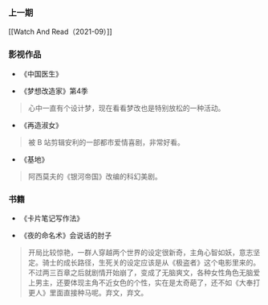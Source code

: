 ### 上一期

[[Watch And Read（2021-09）]]

### 影视作品

- 《中国医生》

- 《梦想改造家》第4季

> 心中一直有个设计梦，现在看看梦改也是特别放松的一种活动。

- 《再造淑女》

> 被 B 站剪辑安利的一部都市爱情喜剧，非常好看。

- 《基地》

> 阿西莫夫的《银河帝国》改编的科幻美剧。

### 书籍

- 《卡片笔记写作法》

- 《夜的命名术》会说话的肘子

> 开局比较惊艳，一群人穿越两个世界的设定很新奇，主角心智如妖，意志坚定。骑士的成长路径，生死关的设定应该是从《极盗者》这个电影里来的。不过两三百章之后就剧情开始崩了，变成了无脑爽文，各种女性角色无脑爱上男主，还要体现主角不近女色的个性，实在是太奇葩了，还不如《大奉打更人》里面直接种马呢。弃文，弃文。